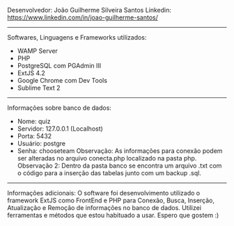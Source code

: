 Desenvolvedor: João Guilherme Silveira Santos
Linkedin: https://www.linkedin.com/in/joao-guilherme-santos/

----------------

Softwares, Linguagens e Frameworks utilizados:
* WAMP Server
* PHP
* PostgreSQL com PGAdmin III
* ExtJS 4.2
* Google Chrome com Dev Tools
* Sublime Text 2

---------------------

Informações sobre banco de dados:
* Nome: quiz
* Servidor: 127.0.0.1 (Localhost)
* Porta: 5432
* Usuário: postgre
* Senha: chooseteam
Observação: As informações para conexão podem ser alteradas no arquivo conecta.php localizado na pasta php.
Observação 2: Dentro da pasta banco se encontra um arquivo .txt com o código para a inserção das tabelas junto com um backup .sql.

------------------------

Informações adicionais:
O software foi desenvolvimento utilizado o framework ExtJS como FrontEnd e PHP para Conexão, Busca, Inserção, Atualização e Remoção de informações no banco de dados. 
Utilizei ferramentas e métodos que estou habituado a usar.
Espero que gostem :)
